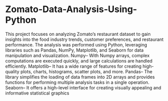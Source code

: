 # Zomato-Data-Analysis-Using-Python
This project focuses on analyzing Zomato’s restaurant dataset to gain insights into the food industry trends, customer preferences, and restaurant performance. The analysis was performed using Python, leveraging libraries such as Pandas, NumPy, Matplotlib, and Seaborn for data manipulation and visualization.
Numpy–      With Numpy arrays, complex computations are executed quickly, and large calculations are handled efficiently.
Matplotlib– It has a wide range of features for creating high-quality plots, charts, histograms, scatter plots, and more.
Pandas–     The library simplifies the loading of data frames into 2D arrays and provides functions for performing multiple analysis tasks in a single operation.
Seaborn–    It offers a high-level interface for creating visually appealing and informative statistical graphics
